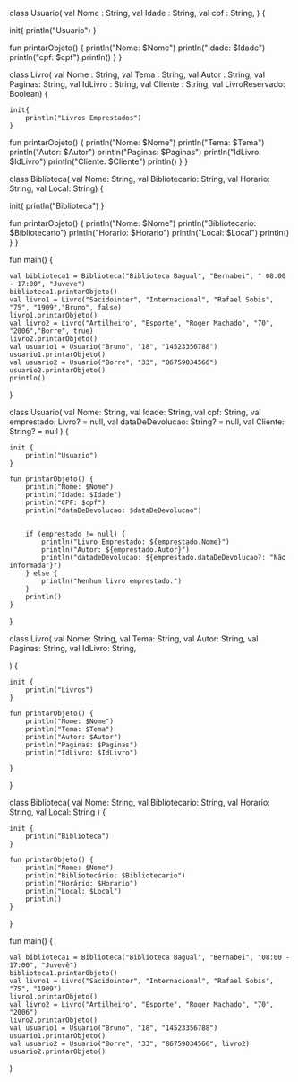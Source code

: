 class Usuario(
  val Nome : String,
   val Idade : String,
   val cpf : String, ) {

  init{
    println("Usuario")
  }

  fun
    printarObjeto() {
    println("Nome: $Nome")
    println("Idade: $Idade")
    println("cpf: $cpf")
    println()
  }
}



class Livro(
  val Nome : String,
  val Tema : String,
  val Autor : String,
  val Paginas: String,
  val IdLivro : String,
  val Cliente : String,
  val LivroReservado: Boolean) {

    init{
        println("Livros Emprestados")
    }

  fun
    printarObjeto() {
    println("Nome: $Nome")
    println("Tema: $Tema")
    println("Autor: $Autor")
    println("Paginas: $Paginas")
    println("IdLivro: $IdLivro")
    println("Cliente: $Cliente")
    println()
  }
}

class Biblioteca(
  val Nome: String,
  val Bibliotecario: String,
  val Horario: String,
  val Local: String) {

  init{
    println("Biblioteca")
  }

  fun
  printarObjeto() {
    println("Nome: $Nome")
    println("Bibliotecario: $Bibliotecario")
    println("Horario: $Horario")
    println("Local: $Local")
    println()
  }
}

fun main() {

    val biblioteca1 = Biblioteca("Biblioteca Bagual", "Bernabei", " 08:00 - 17:00", "Juveve")
    biblioteca1.printarObjeto()
    val livro1 = Livro("Sacidointer", "Internacional", "Rafael Sobis", "75", "1909","Bruno", false)
    livro1.printarObjeto()
    val livro2 = Livro("Artilheiro", "Esporte", "Roger Machado", "70", "2006","Borre", true)
    livro2.printarObjeto()
    val usuario1 = Usuario("Bruno", "18", "14523356788")
    usuario1.printarObjeto()
    val usuario2 = Usuario("Borre", "33", "86759034566")
    usuario2.printarObjeto()
    println()
}


class Usuario(
    val Nome: String,
    val Idade: String,
    val cpf: String,
    val emprestado: Livro? = null,
    val dataDeDevolucao: String? = null,
    val Cliente: String? = null
) {

    init {
        println("Usuario")
    }

    fun printarObjeto() {
        println("Nome: $Nome")
        println("Idade: $Idade")
        println("CPF: $cpf")
        println("dataDeDevolucao: $dataDeDevolucao")
      
      
        if (emprestado != null) {
            println("Livro Emprestado: ${emprestado.Nome}")
            println("Autor: ${emprestado.Autor}")
            println("datadeDevolucao: ${emprestado.dataDeDevolucao?: "Não informada"}")
        } else {
            println("Nenhum livro emprestado.")
        }
        println()
    }
}

class Livro(
    val Nome: String,
    val Tema: String,
    val Autor: String,
    val Paginas: String,
    val IdLivro: String,
   
) {

    init {
        println("Livros")
    }

    fun printarObjeto() {
        println("Nome: $Nome")
        println("Tema: $Tema")
        println("Autor: $Autor")
        println("Paginas: $Paginas")
        println("IdLivro: $IdLivro")
   
    }
}


class Biblioteca(
    val Nome: String,
    val Bibliotecario: String,
    val Horario: String,
    val Local: String
) {

    init {
        println("Biblioteca")
    }

    fun printarObjeto() {
        println("Nome: $Nome")
        println("Bibliotecário: $Bibliotecario")
        println("Horário: $Horario")
        println("Local: $Local")
        println()
    }
}

fun main() {
   
    val biblioteca1 = Biblioteca("Biblioteca Bagual", "Bernabei", "08:00 - 17:00", "Juvevê")
    biblioteca1.printarObjeto()
    val livro1 = Livro("Sacidointer", "Internacional", "Rafael Sobis", "75", "1909")
    livro1.printarObjeto()
    val livro2 = Livro("Artilheiro", "Esporte", "Roger Machado", "70", "2006")
    livro2.printarObjeto()
    val usuario1 = Usuario("Bruno", "18", "14523356788")
    usuario1.printarObjeto()
    val usuario2 = Usuario("Borre", "33", "86759034566", livro2)
    usuario2.printarObjeto()
}
